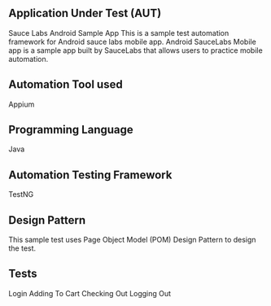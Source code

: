 ## Application Under Test (AUT)
Sauce Labs Android Sample App
This is a sample test automation framework for Android sauce labs mobile app. 
Android SauceLabs Mobile app is a sample app built by SauceLabs that allows users to practice mobile automation.

## Automation Tool used
Appium

## Programming Language
Java

## Automation Testing Framework
TestNG

## Design Pattern
This sample test uses Page Object Model (POM) Design Pattern to design the test.

## Tests
Login
Adding To Cart
Checking Out
Logging Out